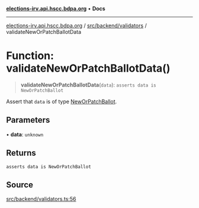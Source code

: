 [**elections-irv.api.hscc.bdpa.org**](../../../../README.md) • **Docs**

***

[elections-irv.api.hscc.bdpa.org](../../../../README.md) / [src/backend/validators](../README.md) / validateNewOrPatchBallotData

# Function: validateNewOrPatchBallotData()

> **validateNewOrPatchBallotData**(`data`): `asserts data is NewOrPatchBallot`

Assert that `data` is of type [NewOrPatchBallot](../../db/type-aliases/NewOrPatchBallot.md).

## Parameters

• **data**: `unknown`

## Returns

`asserts data is NewOrPatchBallot`

## Source

[src/backend/validators.ts:56](https://github.com/Xunnamius/elections_irv.api.hscc.bdpa.org/blob/c917ea60595d63d322e4038beb12d08f7d64cdd2/src/backend/validators.ts#L56)

